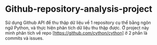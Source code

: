 # Github-repository-analysis-project
Sử dụng Github API để thu thập dữ liệu về 1 repository cụ thể bằng ngôn ngữ Python, và thực hiện phân tích dữ liệu thu thập được. 
Ở project này mình phân tích về repo [https://github.com/cython/cython] ở 2 phần là commits và issues.
